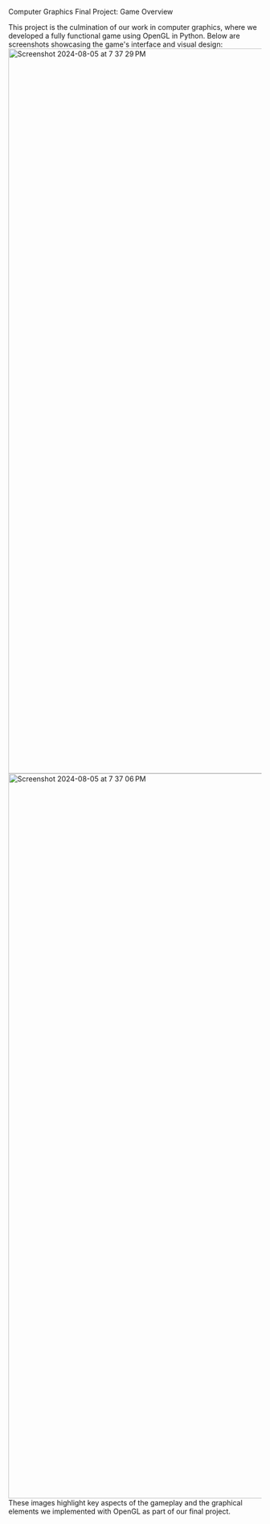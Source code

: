 Computer Graphics Final Project: Game Overview

This project is the culmination of our work in computer graphics, where we developed a fully functional game using OpenGL in Python. Below are screenshots showcasing the game's interface and visual design:
<img width="1440" alt="Screenshot 2024-08-05 at 7 37 29 PM" src="https://github.com/user-attachments/assets/4bfa98a5-9631-4372-8537-4317a122197a">
<img width="1440" alt="Screenshot 2024-08-05 at 7 37 06 PM" src="https://github.com/user-attachments/assets/f3cce378-9d99-4ea6-abfc-f46b09445904">
These images highlight key aspects of the gameplay and the graphical elements we implemented with OpenGL as part of our final project.
